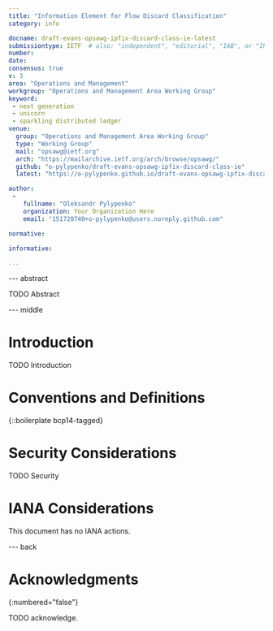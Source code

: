 ```yaml
---
title: "Information Element for Flow Discard Classification"
category: info

docname: draft-evans-opsawg-ipfix-discard-class-ie-latest
submissiontype: IETF  # also: "independent", "editorial", "IAB", or "IRTF"
number:
date:
consensus: true
v: 3
area: "Operations and Management"
workgroup: "Operations and Management Area Working Group"
keyword:
 - next generation
 - unicorn
 - sparkling distributed ledger
venue:
  group: "Operations and Management Area Working Group"
  type: "Working Group"
  mail: "opsawg@ietf.org"
  arch: "https://mailarchive.ietf.org/arch/browse/opsawg/"
  github: "o-pylypenko/draft-evans-opsawg-ipfix-discard-class-ie"
  latest: "https://o-pylypenko.github.io/draft-evans-opsawg-ipfix-discard-class-ie/draft-evans-opsawg-ipfix-discard-class-ie.html"

author:
 -
    fullname: "Oleksandr Pylypenko"
    organization: Your Organization Here
    email: "151720740+o-pylypenko@users.noreply.github.com"

normative:

informative:

...
```


--- abstract

TODO Abstract


--- middle

# Introduction

TODO Introduction


# Conventions and Definitions

{::boilerplate bcp14-tagged}


# Security Considerations

TODO Security


# IANA Considerations

This document has no IANA actions.


--- back

# Acknowledgments
{:numbered="false"}

TODO acknowledge.
